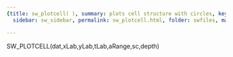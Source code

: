 ```yaml
---
{title: sw_plotcell( ), summary: plots cell structure with circles, keywords: sample,
  sidebar: sw_sidebar, permalink: sw_plotcell.html, folder: swfiles, mathjax: 'true'}

---
```

 
SW_PLOTCELL(dat,xLab,yLab,tLab,aRange,sc,depth)
 

